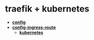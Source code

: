<!-- generated by markdown-notes-tree -->

# traefik + kubernetes

<!-- optional markdown-notes-tree directory description starts here -->

<!-- optional markdown-notes-tree directory description ends here -->

- [**config**](config)
- [**config-ingress-route**](config-ingress-route)
  - [**kubernetes**](config-ingress-route/kubernetes)
